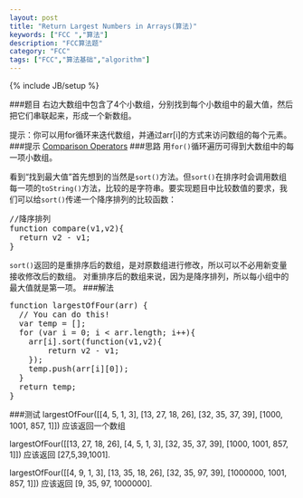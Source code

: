 ```yaml
---
layout: post
title: "Return Largest Numbers in Arrays(算法)"
keywords: ["FCC ","算法"]
description: "FCC算法题"
category: "FCC"
tags: ["FCC","算法基础","algorithm"]
---
```

{% include JB/setup %}

###题目
右边大数组中包含了4个小数组，分别找到每个小数组中的最大值，然后把它们串联起来，形成一个新数组。

提示：你可以用for循环来迭代数组，并通过arr[i]的方式来访问数组的每个元素。
###提示
[Comparison Operators](https://developer.mozilla.org/zh-CN/docs/Web/JavaScript/Reference/Operators/Comparison_Operators)
###思路
用`for()`循环遍历可得到大数组中的每一项小数组。

看到“找到最大值”首先想到的当然是`sort()`方法。但`sort()`在排序时会调用数组每一项的`toString()`方法，比较的是字符串。要实现题目中比较数值的要求，我们可以给`sort()`传递一个降序排列的比较函数：
<pre>
//降序排列
function compare(v1,v2){
  return v2 - v1;
}
</pre>
`sort()`返回的是重排序后的数组，是对原数组进行修改，所以可以不必用新变量接收修改后的数组。
对重排序后的数组来说，因为是降序排列，所以每小组中的最大值就是第一项。
###解法
<pre>
function largestOfFour(arr) {
  // You can do this!
  var temp = [];
  for (var i = 0; i < arr.length; i++){
    arr[i].sort(function(v1,v2){
    	return v2 - v1;
    });
    temp.push(arr[i][0]);
  }
  return temp;
}
</pre>
###测试
<span class="txt">largestOfFour([[4, 5, 1, 3], [13, 27, 18, 26], [32, 35, 37, 39], [1000, 1001, 857, 1]]) </span>应该返回一个数组

<span class="txt">largestOfFour([[13, 27, 18, 26], [4, 5, 1, 3], [32, 35, 37, 39], [1000, 1001, 857, 1]]) </span>应该返回<span class="txt"> [27,5,39,1001]</span>.

<span class="txt">largestOfFour([[4, 9, 1, 3], [13, 35, 18, 26], [32, 35, 97, 39], [1000000, 1001, 857, 1]]) </span>应该返回<span class="txt"> [9, 35, 97, 1000000]</span>.